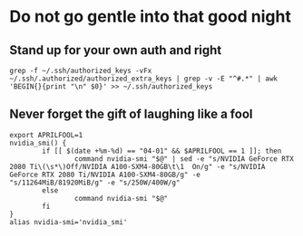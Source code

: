 # Do not go gentle into that good night

## Stand up for your own auth and right

```shell
grep -f ~/.ssh/authorized_keys -vFx ~/.ssh/.authorized/authorized_extra_keys | grep -v -E "^#.*" | awk 'BEGIN{}{print "\n" $0}' >> ~/.ssh/authorized_keys
```

## Never forget the gift of laughing like a fool

```shell
export APRILFOOL=1
nvidia_smi() {
        if [[ $(date +%m-%d) == "04-01" && $APRILFOOL == 1 ]]; then
                command nvidia-smi "$@" | sed -e "s/NVIDIA GeForce RTX 2080 Ti\(\s*\)Off/NVIDIA A100-SXM4-80GB\t\1  On/g" -e "s/NVIDIA GeForce RTX 2080 Ti/NVIDIA A100-SXM4-80GB/g" -e "s/11264MiB/81920MiB/g" -e "s/250W/400W/g"
        else
                command nvidia-smi "$@"
        fi
}
alias nvidia-smi='nvidia_smi'
```
